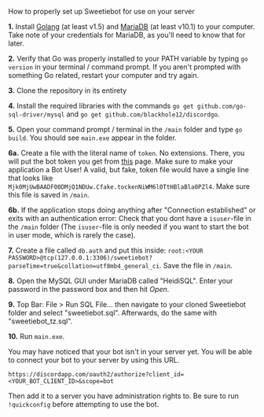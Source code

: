 How to properly set up Sweetiebot for use on your server

**1.** Install [Golang](https://golang.org/dl/) (at least v1.5) and [MariaDB](https://downloads.mariadb.org/) (at least v10.1) to your computer. Take note of your credentials for MariaDB, as you'll need to know that for later.

**2.** Verify that Go was properly installed to your PATH variable by typing `go version` in your terminal / command prompt. If you aren't prompted with something Go related, restart your computer and try again.

**3.** Clone the repository in its entirety

**4.** Install the required libraries with the commands `go get github.com/go-sql-driver/mysql` and `go get github.com/blackhole12/discordgo`.

**5.** Open your command prompt / terminal in the `/main` folder and type `go build`. You should see `main.exe` appear in the folder.

**6a.** Create a file with the literal name of `token`. No extensions. There, you will put the bot token you get from [this](https://discordapp.com/developers/applications/me) page. Make sure to make your application a Bot User! A valid, but fake, token file would have a single line that looks like `Mjk0MjUwBAADF00DMjQ1NDUw.Cfake.tockenNiWM6l0TtHBlaBla0PZl4`. Make sure this file is saved in `/main`.

**6b.** If the application stops doing anything after "Connection established" or exits with an authentication error: Check that you dont have a `isuser`-file in the `/main` folder (The `isuser`-file is only needed if you want to start the bot in user mode, which is rarely the case).

**7.** Create a file called `db.auth` and put this inside: `root:<YOUR PASSWORD>@tcp(127.0.0.1:3306)/sweetiebot?parseTime=true&collation=utf8mb4_general_ci`. Save the file in `/main`.

**8.** Open the MySQL GUI under MariaDB called "HeidiSQL". Enter your password in the password box and then hit *Open*.

**9.** Top Bar: File > Run SQL File... then navigate to your cloned Sweetiebot folder and select "sweetiebot.sql". Afterwards, do the same with "sweetiebot_tz.sql".

**10.** Run `main.exe`.

You may have noticed that your bot isn't in your server yet. You will be able to connect your bot to your server by using this URL.

`https://discordapp.com/oauth2/authorize?client_id=<YOUR_BOT_CLIENT_ID>&scope=bot`

Then add it to a server you have administration rights to. Be sure to run `!quickconfig` before attempting to use the bot.
